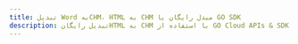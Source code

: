 ---title: تبدیل Word بهCHM، HTML به CHM مبدل رایگان یا GO SDKdescription: تبدیل رایگانHTML به CHM با استفاده از GO Cloud APIs & SDK. همچنین اسناد Microsoft Word و OpenOffice را در Cloud ایجاد، ویرایش و رندر کنید.---